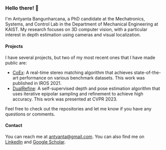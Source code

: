 ### Hello there! 👋

I'm Antyanta Bangunharcana, a PhD candidate at the Mechatronics, Systems, and Control Lab in the Department of Mechanical Engineering at KAIST. My research focuses on 3D computer vision, with a particular interest in depth estimation using cameras and visual localization.

#### Projects

I have several projects, but two of my most recent ones that I have made public are:

- [CoEx](https://github.com/antabangun/coex): A real-time stereo matching algorithm that achieves state-of-the-art performance on various benchmark datasets. This work was published in IROS 2021.
- [DualRefine](https://github.com/antabangun/DualRefine): A self-supervised depth and pose estimation algorithm that uses iterative epipolar sampling and refinement to achieve high accuracy. This work was presented at CVPR 2023.

Feel free to check out the repositories and let me know if you have any questions or comments.

#### Contact

You can reach me at [antyanta@gmail.com](mailto:antyanta@gmail.com). You can also find me on [LinkedIn](https://www.linkedin.com/in/antyanta-bangunharcana-60980216a/) and [Google Scholar](https://scholar.google.com/citations?user=WUQXsgUAAAAJ&hl=en).

<!--
**antabangun/antabangun** is a ✨ _special_ ✨ repository because its `README.md` (this file) appears on your GitHub profile.

Here are some ideas to get you started:

- 🔭 I’m currently working on ...
- 🌱 I’m currently learning ...
- 👯 I’m looking to collaborate on ...
- 🤔 I’m looking for help with ...
- 💬 Ask me about ...
- 📫 How to reach me: ...
- 😄 Pronouns: ...
- ⚡ Fun fact: ...
-->
